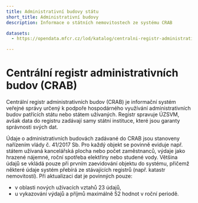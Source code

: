 ```yaml
---
title: Administrativní budovy státu
short_title: Administrativní budovy
description: Informace o státních nemovitostech ze systému CRAB

datasets:
  - https://opendata.mfcr.cz/lod/katalog/centralni-registr-administrativnich-budov

---
```


# Centrální registr administrativních budov (CRAB)

Centrální registr administrativních budov (CRAB) je informační systém veřejné správy určený k podpoře hospodárného využívání administrativních budov patřících státu nebo státem užívaných. Registr spravuje ÚZSVM, avšak data do registru zadávají samy státní instituce, které jsou garanty správnosti svých dat.


Údaje o administrativních budovách zadávané do CRAB jsou stanoveny nařízením vlády č. 41/2017 Sb. Pro každý objekt se povinně eviduje např. státem užívaná kancelářská plocha nebo počet zaměstnanců, výdaje jako hrazené nájemné, roční spotřeba elektřiny nebo studené vody. Většina údajů se vkládá pouze při prvním zaevidování objektu do systému, přičemž některé údaje systém přebírá ze stávajících registrů (např. katastr nemovitostí). Při aktualizaci dat je povinných pouze:
 - v oblasti nových užívacích vztahů 23 údajů,
 - u vykazování výdajů a příjmů maximálně 52 hodnot v roční periodě.